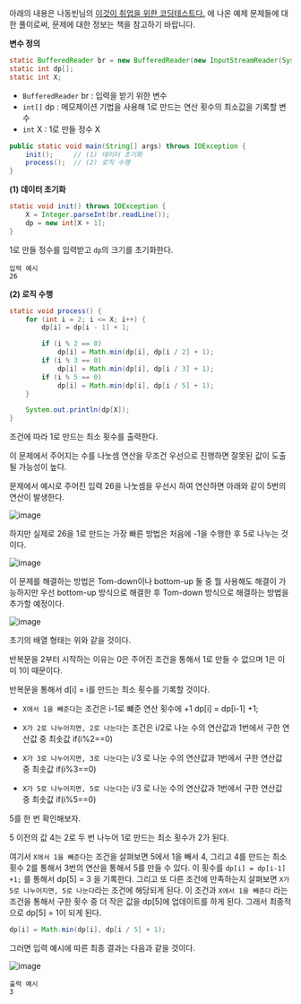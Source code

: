 아래의 내용은 나동빈님의 [이것이 취업을 위한 코딩테스트다.](http://www.yes24.com/Product/Goods/91433923) 에 나온 예제 문제들에 대한 풀이로써, 문제에 대한 정보는 책을 참고하기 바랍니다.

**변수 정의**

```java
static BufferedReader br = new BufferedReader(new InputStreamReader(System.in));
static int dp[];
static int X;
```

- `BufferedReader` br : 입력을 받기 위한 변수
- `int[]` dp : 메모제이션 기법을 사용해 1로 만드는 연산 횟수의 최소값을 기록할 변수
- `int` X : 1로 만들 정수 X




```java
public static void main(String[] args) throws IOException {
    init();     // (1) 데이터 초기화
    process();  // (2) 로직 수행
}
```

**(1) 데이터 초기화**

```java
static void init() throws IOException {
    X = Integer.parseInt(br.readLine());
    dp = new int[X + 1];
}
```

1로 만들 정수를 입력받고 `dp`의 크기를 초기화한다.

```
입력 예시
26
```

**(2) 로직 수행**

```java
static void process() {
    for (int i = 2; i <= X; i++) {
        dp[i] = dp[i - 1] + 1;

        if (i % 2 == 0)
            dp[i] = Math.min(dp[i], dp[i / 2] + 1);
        if (i % 3 == 0)
            dp[i] = Math.min(dp[i], dp[i / 3] + 1);
        if (i % 5 == 0)
            dp[i] = Math.min(dp[i], dp[i / 5] + 1);
    }

    System.out.println(dp[X]);
}
```

조건에 따라 1로 만드는 최소 횟수를 출력한다.

이 문제에서 주어지는 수를 나눗셈 연산을 무조건 우선으로 진행하면 잘못된 값이 도출될 가능성이 높다.

문제에서 예시로 주어진 입력 26을 나눗셈을 우선시 하여 연산하면 아래와 같이 5번의 연산이 발생한다.

![image](https://user-images.githubusercontent.com/78605779/190911491-14c8f081-2ff2-4790-9a07-ee6d256d7c0d.png)

하지만 실제로 26을 1로 만드는 가장 빠른 방법은 처음에 -1을 수행한 후 5로 나누는 것이다.

![image](https://user-images.githubusercontent.com/78605779/190911564-f9e932c9-034e-4d54-9e81-c1803f7409af.png)

이 문제를 해결하는 방법은 Tom-down이나 bottom-up 둘 중 뭘 사용해도 해결이 가능하지만 우선 bottom-up 방식으로 해결한 후 Tom-down 방식으로 해결하는 방법을 추가할 예정이다.

![image](https://user-images.githubusercontent.com/78605779/190912903-a1adbf05-2fe3-4a26-8fa0-31ea53732f21.png)

초기의 배열 형태는 위와 같을 것이다.

반복문을 2부터 시작하는 이유는 0은 주어진 조건을 통해서 1로 만들 수 없으며 1은 이미 1이 때문이다.

반복문을 통해서 d[i] = i를 만드는 최소 횟수를 기록할 것이다.

- `X에서 1을 빼준다`는 조건은 i-1로 뺴준 연산 횟수에 +1  dp[i] = dp[i-1] +1;
  
- `X가 2로 나누어지면, 2로 나눈다`는 조건은 i/2로 나눈 수의 연산값과 1번에서 구한 연산값 중 최솟값 if(i%2==0) 
  
- `X가 3로 나누어지면, 3로 나눈다`는 i/3 로 나눈 수의 연산값과 1번에서 구한 연산값 중 최솟값 if(i%3==0) 

- `X가 5로 나누어지면, 5로 나눈다`는 i/3 로 나눈 수의 연산값과 1번에서 구한 연산값 중 최솟값 if(i%5==0) 

5를 한 번 확인해보자.

5 이전의 값 4는 2로 두 번 나누어 1로 만드는 최소 횟수가 2가 된다.

여기서 `X에서 1을 빼준다`는 조건을 살펴보면 5에서 1을 빼서 4, 그리고 4를 만드는 최소 횟수 2를 통해서 3번의 연산을 통해서 5를 만들 수 있다. 이 횟수를 `dp[i] = dp[i-1] +1;` 를 통해서 dp[5] = 3 을 기록한다. 그리고 또 다른 조건에 만족하는지 살펴보면 `X가 5로 나누어지면, 5로 나눈다`라는 조건에 해당되게 된다. 이 조건과  `X에서 1을 빼준다` 라는 조건을 통해서 구한 횟수 중 더 작은 값을 dp[5]에 업데이트를 하게 된다. 그래서 최종적으로 dp[5] = 1이 되게 된다.

```java
dp[i] = Math.min(dp[i], dp[i / 5] + 1);
```

그러면 입력 예시에 따른 최종 결과는 다음과 같을 것이다.

![image](https://user-images.githubusercontent.com/78605779/190912869-a48fc2ab-af8a-4f5b-bb9e-1f4294f2f805.png)


```
출력 예시
3
```
